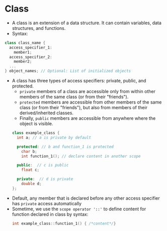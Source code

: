 # Class
- A class is an extension of a data structure. It can contain variables, data structures, and functions.  
- Syntax:  
```Cpp
class class_name {
  access_specifier_1:
    member1;
  access_specifier_2:
    member2;
  ...
} object_names; // Optional: List of initialized objects
```

- A class has three types of access specifiers: private, public, and protected.  
    - `private` members of a class are accessible only from within other members of the same class (or from their "friends").  
    - `protected` members are accessible from other members of the same class (or from their "friends"), but also from members of their derived/inherited classes.  
    - Finally, `public` members are accessible from anywhere where the object is visible.  
    ```Cpp
    class example_class {
      int a; // a is private by default

      protected: // b and function_1 is protected
        char b;
        int function_1(); // declare content in another scope

      public:  // c is public
        float c;

      private:  // d is private
        double d;
    };
    ```
- Default, any member that is declared before any other access specifier has `private` access automatically  
- Sometime, we use the `scope operator '::'` to define content for function declared in class by syntax:
  ```Cpp
  int example_class::function_1() { /*content*/}
  ```